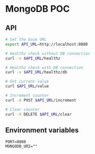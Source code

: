 # MongoDB POC

## API

```sh
# Set the base URL
export API_URL=http://localhost:8080

# Healthz check without DB connection
curl -v $API_URL/healthz

# Healthz check with DB connection
curl -v $API_URL/healthz/db

# Get current value
curl $API_URL/value

# Increment counter
curl -X POST $API_URL/increment

# Clear counter
curl -X DELETE $API_URL/clear
```

## Environment variables

```env
PORT=8080
MONGODB_URI=""
```
